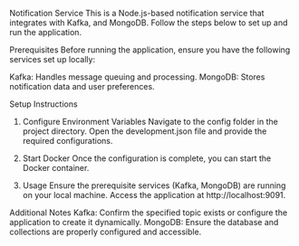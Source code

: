 Notification Service
This is a Node.js-based notification service that integrates with Kafka, and MongoDB. Follow the steps below to set up and run the application.

Prerequisites
Before running the application, ensure you have the following services set up locally:

Kafka: Handles message queuing and processing.
MongoDB: Stores notification data and user preferences.

Setup Instructions
1. Configure Environment Variables
Navigate to the config folder in the project directory.
Open the development.json file and provide the required configurations.

2. Start Docker
Once the configuration is complete, you can start the Docker container.

3. Usage
Ensure the prerequisite services (Kafka, MongoDB) are running on your local machine.
Access the application at http://localhost:9091.

Additional Notes
Kafka: Confirm the specified topic exists or configure the application to create it dynamically.
MongoDB: Ensure the database and collections are properly configured and accessible.
